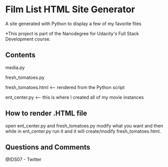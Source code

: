 # Film List HTML Site Generator
A site generated with Python to display a few of my favorite files

*This project is part of the Nanodegree for Udacity's Full Stack Development course.

## Contents
media.py

fresh_tomatoes.py

fresh_tomatoes.html <-- rendered from the Python script

ent_center.py       <-- this is where I created all of my movie instances


## How to render .HTML file

open ent_center.py and fresh_tomatoes.py modify what you want and then while in ent_center.py run it and it will create/modify fresh_tomatoes.html.

## Questions and Comments
@IDS07 - Twitter
